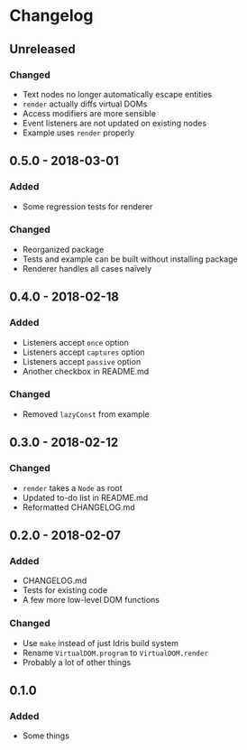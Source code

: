 # Changelog

## Unreleased

### Changed

- Text nodes no longer automatically escape entities
- `render` actually diffs virtual DOMs
- Access modifiers are more sensible
- Event listeners are not updated on existing nodes
- Example uses `render` properly

## 0.5.0 - 2018-03-01

### Added

- Some regression tests for renderer

### Changed

- Reorganized package
- Tests and example can be built without installing package
- Renderer handles all cases naïvely

## 0.4.0 - 2018-02-18

### Added

- Listeners accept `once` option
- Listeners accept `captures` option
- Listeners accept `passive` option
- Another checkbox in README.md

### Changed

- Removed `lazyConst` from example

## 0.3.0 - 2018-02-12

### Changed

- `render` takes a `Node` as root
- Updated to-do list in README.md
- Reformatted CHANGELOG.md

## 0.2.0 - 2018-02-07

### Added

- CHANGELOG.md
- Tests for existing code
- A few more low-level DOM functions

### Changed

- Use `make` instead of just Idris build system
- Rename `VirtualDOM.program` to `VirtualDOM.render`
- Probably a lot of other things

## 0.1.0

### Added

- Some things